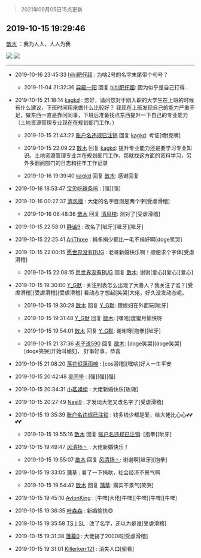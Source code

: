 > 2021年09月05日15点更新
<link rel="stylesheet" href="https://cdn.jsdelivr.net/gh/taotie6/sampleJSON@main/css/photo_show.css">


 ## 2019-10-15 19:29:46 

 [㪚木](https://www.coolapk.com/feed/14329909?shareKey=MWY2ODljM2MwOWFjNjEzMTc0ZWE~) ：我为人人，人人为我 

<div class="album">
<img class="img-item" src="https://image.coolapk.com/feed/2019/1015/19/1081091_4d251fb7_8985_0162@1080x6481.jpeg" />
<img class="img-item" src="https://image.coolapk.com/feed/2019/1015/19/1081091_a717d83f_8787_2426@1080x6454.jpeg" />
</div>

 ------- 

- 2019-10-16 23:45:33 [hihi肥仔超](uid=615153) : 为啥2号的名字末尾带个句号？ 

    - 2019-11-04 21:32:36 [异殿一阳](uid=2299273) 回复 [hihi肥仔超](uid=615153): 因为似乎是自己打得… 

- 2019-10-15 21:18:14 [kagkd](uid=2135163) : 您好，请问您对于刚入职的大学生在上班的时候有什么建议，下班时间用来做什么比较好？
我现在上班发现自己的能力严重不足，做东西一直是靠问同事，下班后准备找点东西提升一下自己的专业能力（土地资源管理专业现在在规划部门工作。） 

    - 2019-10-15 21:43:22 [账户名违规已注销](uid=1039732) 回复 [kagkd](uid=2135163): 考证[t耐克嘴] 

    - 2019-10-15 22:09:22 [㪚木](uid=1081091) 回复 [kagkd](uid=2135163): 提升专业能力还是要学习专业知识。土地资源管理专业并在规划部门工作，那就找这方面的资料学习，另外多翻阅部门的日志和往年工作记录 

    - 2019-10-16 19:39:40 [kagkd](uid=2135163) 回复 [㪚木](uid=1081091): 感谢回复 

- 2019-10-16 18:53:47 [宝贝吃辣条吗](uid=1179959) : [强][强] 

- 2019-10-16 00:27:37 [清风楼](uid=865339) : 大佬的名字目测是两个字[受虐滑稽] 

    - 2019-10-16 06:48:36 [㪚木](uid=1081091) 回复 [清风楼](uid=865339): 测对了[受虐滑稽] 

- 2019-10-15 22:58:01 [静谧9](uid=1830800) : 改名了[呲牙][呲牙][呲牙] 

- 2019-10-15 22:25:41 [AriThree](uid=1560115) : 捐多捐少都比一毛不捐好啊[doge笑哭] 

- 2019-10-15 22:00:15 [愿世界没有BUG](uid=1923715) : 老哥新婚快乐啊！顺便求个字体[受虐滑稽] 

    - 2019-10-15 22:08:15 [愿世界没有BUG](uid=1923715) 回复 [㪚木](uid=1081091): 谢谢[爱心][爱心][爱心] 

- 2019-10-15 19:30:00 [Y_G默](uid=1158219) : 关注列表怎么出现了大善人？我关注了谁？[受虐滑稽][受虐滑稽][受虐滑稽]
看动态才想起[笑哭]大佬，好久没发动态呢。 

    - 2019-10-15 19:30:28 [㪚木](uid=1081091) 回复 [Y_G默](uid=1158219): 跟媳妇在外面玩[呲牙] 

    - 2019-10-15 19:31:48 [Y_G默](uid=1158219) 回复 [㪚木](uid=1081091): [嘿哈]度蜜月愉快呀 

    - 2019-10-15 19:54:01 [㪚木](uid=1081091) 回复 [Y_G默](uid=1158219): 谢谢呀[抱拳][呲牙] 

    - 2019-10-15 21:37:36 [老子说590](uid=1038877) 回复 [㪚木](uid=1081091): [doge笑哭][doge笑哭][doge笑哭]开始叫媳妇， 好事好事，恭喜 

- 2019-10-15 21:08:20 [落花烬落雨啼](uid=1966083) : [cos滑稽][嘿哈]好人一生平安 

- 2019-10-15 20:42:48 [吴同學](uid=1320218) : [强][强][强] 

- 2019-10-15 20:34:31 [小茗姐姐](uid=2225525) : 大佬新婚快乐[玫瑰] 

- 2019-10-15 20:27:49 [Nasi9](uid=2003986) : 才发现大佬又改名字了[受虐滑稽] 

- 2019-10-15 19:35:39 [账户名违规已注销](uid=1039732) : 钱多钱少都是爱，给大佬比心心💕💕💕💕 

    - 2019-10-15 19:55:16 [㪚木](uid=1081091) 回复 [账户名违规已注销](uid=1039732): [抱拳][呲牙] 

- 2019-10-15 19:49:47 [风清扬丶](uid=797191) : 大佬新婚快乐！ 

    - 2019-10-15 19:55:07 [㪚木](uid=1081091) 回复 [风清扬丶](uid=797191): 谢谢啊[呲牙][抱拳] 

- 2019-10-15 19:33:05 [蒲草](uid=2173541) : 看了一下捐款，社会经济不景气啊 

    - 2019-10-15 19:54:42 [㪚木](uid=1081091) 回复 [蒲草](uid=2173541): 瘸实不景气[笑哭] 

- 2019-10-15 19:45:10 [AvlonKing](uid=964891) : [牛啤]大佬[牛啤][牛啤][牛啤][牛啤] 

- 2019-10-15 19:36:35 [叶森森](uid=284955) : 新婚愉快😄 

- 2019-10-15 19:35:58 [TS丨SL](uid=1885733) : 改了名字，还以为是谁[受虐滑稽] 

- 2019-10-15 19:31:38 [落幕0](uid=1382501) : 大佬捐了2000吗[受虐滑稽] 

- 2019-10-15 19:31:01 [Killerkerr121](uid=1250349) : 消失人口[偷看] 

